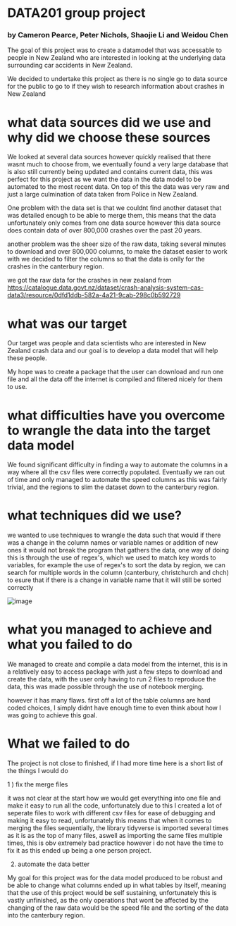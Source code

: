 # DATA201 group project 

### by Cameron Pearce, Peter Nichols, Shaojie Li and Weidou Chen

The goal of this project was to create a datamodel that was accessable to people in New Zealand who are interested in looking at the underlying data
surrounding car accidents in New Zealand.

We decided to undertake this project as there is no single go to data source for the public to go to if they wish to research information about crashes in New Zealand 

# what data sources did we use and why did we choose these sources 

We looked at several data sources however quickly realised that there wasnt much to choose from, 
we eventually found a very large database that is also still currently being updated and contains current data, this was perfect for this project
as we want the data in the data model to be automated to the most recent data. On top of this the data was very raw and just a large culmination of data taken from Police in New Zealand.

One problem with the data set is that we couldnt find another dataset that was detailed enough to be able to merge them, this means that the data unfortunately only comes from one data source however this data source does contain data of over 800,000 crashes over the past 20 years. 

another problem was the sheer size of the raw data, taking several minutes to download and over 800,000 columns, to make the dataset easier to work with we decided to filter the columns so that the data is onlly for the crashes in the canterbury region.


we got the raw data for the crashes in new zealand from
https://catalogue.data.govt.nz/dataset/crash-analysis-system-cas-data3/resource/0dfd1ddb-582a-4a21-9cab-298c0b592729


# what was our target 

Our target was people and data scientists who are interested in New Zealand crash data and our goal is to develop a data model that will help these people.

My hope was to create a package that the user can download and run one file and all the data off the internet is compiled and filtered nicely for them to use. 

# what difficulties have you overcome to wrangle the data into the target data model

We found significant difficulty in finding a way to automate the columns in a way where all the csv files were correctly populated. 
Eventually we ran out of time and only managed to automate the speed columns as this was fairly trivial, and the regions to slim the dataset down to the canterbury region.



# what techniques did we use? 

we wanted to use techniques to wrangle the data such that would if there was a change in the column names or variable names or addition of new ones it would not break the program that gathers the data, one way of doing this is through the use of regex's, which we used to match key words to variables, for example the use of regex's to sort the data by region, we can search for multiple words in the column (canterbury, christchurch and chch) to esure that if there is a change in variable name that it will still be sorted correctly

![image](https://user-images.githubusercontent.com/97574130/197939530-208d1aa1-ed84-43a2-9e78-22cf8d55be28.png)


# what you managed to achieve and what you failed to do 

We managed to create and compile a data model from the internet, this is in a relatively easy to access package with just a few steps to download and create the data, with the user only having to run 2 files to reproduce the data, this was made possible through the use of notebook merging.

however it has many flaws. first off a lot of the table columns are hard coded choices, I simply didnt have enough time to even think about how I was going to achieve this goal.

# What we failed to do

The project is not close to finished, if I had more time here is a short list of the things I would do

1 ) fix the merge files 

it was not clear at the start how we would get everything into one file and make it easy to run all the code, unfortunately due to this I created a lot of seperate files to work with different csv files for ease of debugging and making it easy to read, unfortunately this means that when it comes to merging the files sequentially, the library tidyverse is imported several times as it is as the top of many files, aswell as importing the same files multiple times, this is obv extremely bad practice however i do not have the time to fix it as this ended up being a one person project.

2) automate the data better

My goal for this project was for the data model produced to be robust and be able to change what columns ended up in what tables by itself, meaning that the use of this project would be self sustaining, unfortunately this is vastly unfinished, as the only operations that wont be affected by the changing of the raw data would be the speed file and the sorting of the data into the canterbury region. 





